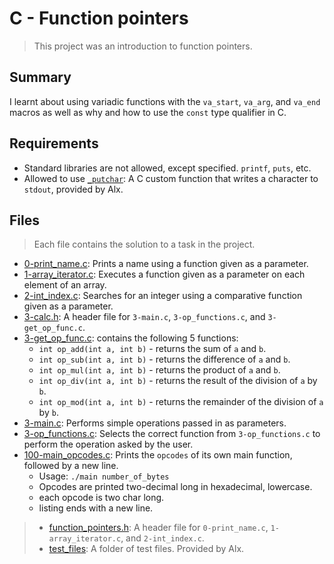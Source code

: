 # C - Function pointers

> This project was an introduction to function pointers.

## Summary

I learnt about using variadic functions with the `va_start`, `va_arg`, and `va_end` macros as well as why and how to use the `const` type qualifier in C.

## Requirements

- Standard libraries are not allowed, except specified. `printf`, `puts`, etc.
- Allowed to use [`_putchar`](https://github.com/alx-tools/_putchar.c/blob/master/_putchar.c): A
C custom function that writes a character to `stdout`, provided by Alx.

## Files

> Each file contains the solution to a task in the project.

- [0-print_name.c](https://github.com/Ebube-Ochemba/alx-low_level_programming/blob/master/0x0F-function_pointers/0-print_name.c): Prints a name using a function given as a parameter.
- [1-array_iterator.c](https://github.com/Ebube-Ochemba/alx-low_level_programming/blob/master/0x0F-function_pointers/1-array_iterator.c): Executes a function given as a parameter on each element of an array.
- [2-int_index.c](https://github.com/Ebube-Ochemba/alx-low_level_programming/blob/master/0x0F-function_pointers/2-int_index.c): Searches for an integer using a comparative function given as a parameter.
- [3-calc.h](https://github.com/Ebube-Ochemba/alx-low_level_programming/blob/master/0x0F-function_pointers/3-calc.h): A header file for `3-main.c`, `3-op_functions.c`, and `3-get_op_func.c`.
- [3-get_op_func.c](https://github.com/Ebube-Ochemba/alx-low_level_programming/blob/master/0x0F-function_pointers/3-get_op_func.c): contains the following 5 functions:
	- `int op_add(int a, int b)` - returns the sum of `a` and `b`.
	- `int op_sub(int a, int b)` - returns the difference of `a` and `b`.
	- `int op_mul(int a, int b)` - returns the product of `a` and `b`.
	- `int op_div(int a, int b)` - returns the result of the division of `a` by `b`.
	- `int op_mod(int a, int b)` - returns the remainder of the division of `a` by `b`.
- [3-main.c](https://github.com/Ebube-Ochemba/alx-low_level_programming/blob/master/0x0F-function_pointers/3-main.c): Performs simple operations passed in as parameters.
- [3-op_functions.c](https://github.com/Ebube-Ochemba/alx-low_level_programming/blob/master/0x0F-function_pointers/3-op_functions.c): Selects the correct function from `3-op_functions.c` to perform the operation asked by the user.
- [100-main_opcodes.c](https://github.com/Ebube-Ochemba/alx-low_level_programming/blob/master/0x0F-function_pointers/100-main_opcodes.c): Prints the `opcodes` of its own main function, followed by a new line.
	- Usage: `./main number_of_bytes`
	- Opcodes are printed two-decimal long in hexadecimal, lowercase.
	- each opcode is two char long.
	- listing ends with a new line.

> - [function_pointers.h](https://github.com/Ebube-Ochemba/alx-low_level_programming/blob/master/0x0F-function_pointers/function_pointers.h): A header file for `0-print_name.c`, `1-array_iterator.c`, and `2-int_index.c`.
> - [test_files](https://github.com/Ebube-Ochemba/alx-low_level_programming/tree/master/0x0F-function_pointers/test_files): A folder of test files. Provided by Alx.
